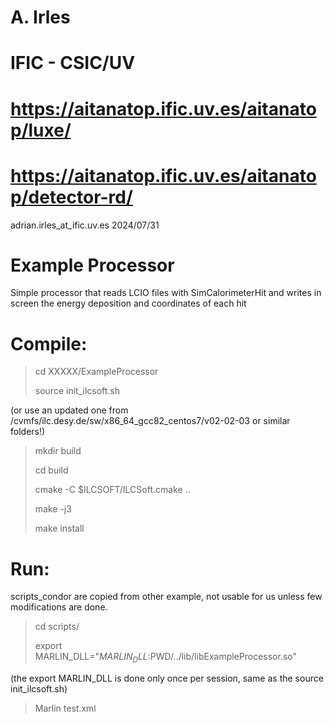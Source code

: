 # A. Irles
# IFIC - CSIC/UV
# https://aitanatop.ific.uv.es/aitanatop/luxe/
# https://aitanatop.ific.uv.es/aitanatop/detector-rd/
adrian.irles_at_ific.uv.es
2024/07/31


# Example Processor
Simple processor that reads LCIO files with SimCalorimeterHit and writes in screen the energy deposition and coordinates of each hit

# Compile:

> cd XXXXX/ExampleProcessor
>
> source init_ilcsoft.sh

(or use an updated one from /cvmfs/ilc.desy.de/sw/x86_64_gcc82_centos7/v02-02-03 or similar folders!)

> mkdir build
> 
> cd build
> 
> cmake -C $ILCSOFT/ILCSoft.cmake ..
> 
> make -j3
> 
> make install

# Run: 
scripts_condor are copied from other example, not usable for us unless few modifications are done.

> cd scripts/
> 
> export MARLIN_DLL="$MARLIN_DLL:$PWD/../lib/libExampleProcessor.so"
> 
(the export MARLIN_DLL is done only once per session, same as the source init_ilcsoft.sh)
> Marlin test.xml
> 
